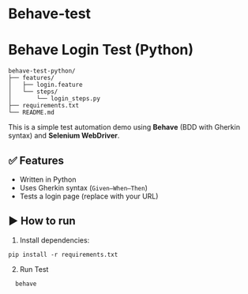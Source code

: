 # Behave-test

# Behave Login Test (Python)
```
behave-test-python/
├── features/
│   ├── login.feature
│   └── steps/
│       └── login_steps.py
├── requirements.txt
└── README.md
```

This is a simple test automation demo using **Behave** (BDD with Gherkin syntax) and **Selenium WebDriver**.

## ✅ Features
- Written in Python
- Uses Gherkin syntax (`Given–When–Then`)
- Tests a login page (replace with your URL)

## ▶️ How to run

1. Install dependencies:
```
pip install -r requirements.txt
```
2. Run Test
 ```
   behave
 ```


